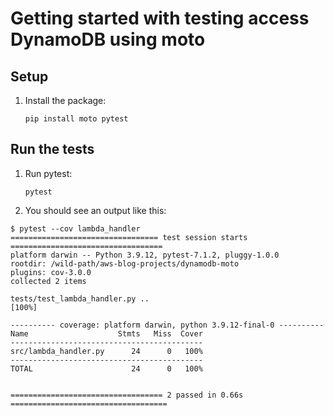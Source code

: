 # Getting started with testing access DynamoDB using moto

## Setup

1. Install the package:

    ```shell
    pip install moto pytest
    ```

## Run the tests

1. Run pytest:

    ```shell
    pytest
    ```
1. You should see an output like this:

```terminal
$ pytest --cov lambda_handler 
================================= test session starts ==================================
platform darwin -- Python 3.9.12, pytest-7.1.2, pluggy-1.0.0
rootdir: /wild-path/aws-blog-projects/dynamodb-moto
plugins: cov-3.0.0
collected 2 items                                                                      

tests/test_lambda_handler.py ..                                                  [100%]

---------- coverage: platform darwin, python 3.9.12-final-0 ----------
Name                    Stmts   Miss  Cover
-------------------------------------------
src/lambda_handler.py      24      0   100%
-------------------------------------------
TOTAL                      24      0   100%


================================== 2 passed in 0.66s ===================================
```
